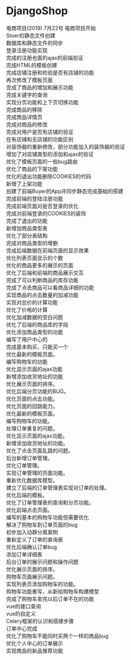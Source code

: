 # DjangoShop
电商项目(2019)
7月22号 电商项目开始<br>
Stoer的静态文件创建<br>
数据库和静态文件的同步<br>
登录注册功能实现<br>
完成的注册也面的ajax的前端验证<br>
完成HTML的模板创建<br>
完成店铺注册和检验是否有店铺的功能<br>
再次修改了模板页面<br>
完成了商品的增加和展示功能<br>
完成关键字的查询<br>
实现分页功能和上下页切换功能<br>
完成商品的移除<br>
完成商品详情页<br>
完成对商品的修改<br>
完成对用户是否有店铺的验证<br>
在有店铺和无店铺的功能区别<br>
对装饰器的重新修改，部分功能加入的装饰器的验证<br>
增加了对店铺类型的添加和ajax的验证<br>
优化了模板页面的一些bug路由<br>
优化了商品的下架功能<br>
优化的退出功能删除COOKIES的代码<br>
新增了上架功能<br>
创建了前端Buyer的App并同步静态完成基础的搭建<br>
完成前端的登陆注册功能<br>
完成前端页面对是否登录的优化<br>
完成对前端登录的COOKIES的装饰<br>
完成了退出的功能<br>
新增加商品类型表<br>
优化了部分表结构<br>
完成对商品类型的增删<br>
完成后端数据在前端页面的显示效果<br>
优化列表页面显示的个数<br>
优化的商品更多的展示的页面<br>
优化了后端和前端的商品展示交互<br>
完成了可以判断商品的库存功能<br>
完成了点击商品可以看商品详细的功能<br>
实现商品的点击数量的加减功能<br>
实现对总价的计算功能<br>
优化了价格的计算<br>
优化加减数据的空白问题<br>
优化了后端的商品库的字段<br>
优化添加商品类型的功能<br>
编写了用户中心的<br>
完成基本购买，只能买一个<br>
优化最新的模板页面。<br>
编写购物车的功能<br>
优化显示页面的ajax功能<br>
新增添加收货地址的功能<br>
优化展示页面的排序。<br>
优化后端分页功能的BUG。<br>
优化页面的点击功能。<br>
优化页面的回跳能力。<br>
优化最新的模板页面。<br>
编写购物车的功能。<br>
处理订单重复的问题。<br>
优化显示页面的ajax功能。<br>
新增添加收货地址的功能。<br>
优化了点击页面乱跳的问题。<br>
后台新增订单管理。<br>
优化订单管理。<br>
实现订单管理的页面功能。<br>
重新优化数据库模型。<br>
建立了后端的订单管理表实现对订单的处理。<br>
优化后端的模板。<br>
优化了订单管理表的查询和分页功能。<br>
优化前端点击页面。<br>
编写的基本的购物车功能但需要优化<br>
解决了购物车到订单页面的bug<br>
初步加入动静分离案例<br>
重新定义了订单的查询表<br>
优化后端确认订单bug<br>
添加订单详细表<br>
后台订单的展示问题和操作问题<br>
优化展示页面的排序。<br>
购物车页面展示问题。<br>
实现列表页添加购物车的功能。<br>
购物车功能重写，从新给购物车构建模型<br>
完成了购物车卖完以后订单不在的功能<br>
vue的接口查询<br>
vue的自定义<br>
Celery框架的认识和搭建步骤<br>
订单中心完成<br>
优化了购物车不能同时买两个一样的商品bug<br>
优化个人中心的订单展示<br>
实现商品的新品推荐功能<br>